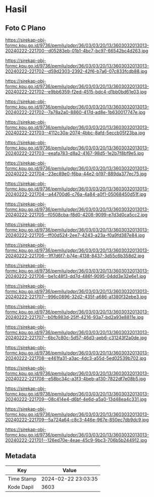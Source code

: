 # Hasil

## Foto C Plano

https://sirekap-obj-formc.kpu.go.id/9736/pemilu/pdpr/36/03/03/20/13/3603032013013-20240222-221700--d05283eb-01b1-4bc7-bc97-66542bc4d263.jpg

https://sirekap-obj-formc.kpu.go.id/9736/pemilu/pdpr/36/03/03/20/13/3603032013013-20240222-221702--d59d2303-2392-42f6-b7a6-07c833fcdb88.jpg

https://sirekap-obj-formc.kpu.go.id/9736/pemilu/pdpr/36/03/03/20/13/3603032013013-20240222-221702--e9bb6359-f2ed-4515-bdc4-d1bb0bd61e03.jpg

https://sirekap-obj-formc.kpu.go.id/9736/pemilu/pdpr/36/03/03/20/13/3603032013013-20240222-221702--7a78a2a0-8860-417d-ad8e-1b630017747e.jpg

https://sirekap-obj-formc.kpu.go.id/9736/pemilu/pdpr/36/03/03/20/13/3603032013013-20240222-221703--4112c30a-2074-4bbc-8afd-5eccb05f23ba.jpg

https://sirekap-obj-formc.kpu.go.id/9736/pemilu/pdpr/36/03/03/20/13/3603032013013-20240222-221703--eeafa783-d8a2-4167-98d5-1e2b7f8bf9e5.jpg

https://sirekap-obj-formc.kpu.go.id/9736/pemilu/pdpr/36/03/03/20/13/3603032013013-20240222-221704--23ec89e0-f6ba-44e2-b197-889da377ec75.jpg

https://sirekap-obj-formc.kpu.go.id/9736/pemilu/pdpr/36/03/03/20/13/3603032013013-20240222-221704--a44700d6-c76a-4a84-a0f1-05068450d51f.jpg

https://sirekap-obj-formc.kpu.go.id/9736/pemilu/pdpr/36/03/03/20/13/3603032013013-20240222-221705--f0508cba-f8d0-4208-9099-e7d3d0ca5cc2.jpg

https://sirekap-obj-formc.kpu.go.id/9736/pemilu/pdpr/36/03/03/20/13/3603032013013-20240222-221705--ff00d524-2ee7-4243-a23a-f0a9fd387e84.jpg

https://sirekap-obj-formc.kpu.go.id/9736/pemilu/pdpr/36/03/03/20/13/3603032013013-20240222-221706--1ff7d6f7-b74e-4138-8437-3d55c6b358d2.jpg

https://sirekap-obj-formc.kpu.go.id/9736/pemilu/pdpr/36/03/03/20/13/3603032013013-20240222-221706--be1c48f3-dd7d-486f-9095-04dd3e32e6e1.jpg

https://sirekap-obj-formc.kpu.go.id/9736/pemilu/pdpr/36/03/03/20/13/3603032013013-20240222-221707--996c0896-32d2-435f-a686-a1380f32ebe3.jpg

https://sirekap-obj-formc.kpu.go.id/9736/pemilu/pdpr/36/03/03/20/13/3603032013013-20240222-221707--b0fb983d-25ff-4216-93a7-bd2a93e8811e.jpg

https://sirekap-obj-formc.kpu.go.id/9736/pemilu/pdpr/36/03/03/20/13/3603032013013-20240222-221707--6bc7c80c-5d57-46d3-aeb6-c31243f2a0de.jpg

https://sirekap-obj-formc.kpu.go.id/9736/pemilu/pdpr/36/03/03/20/13/3603032013013-20240222-221708--e461fa31-a3ac-4dc3-a55d-5ed02539b702.jpg

https://sirekap-obj-formc.kpu.go.id/9736/pemilu/pdpr/36/03/03/20/13/3603032013013-20240222-221708--e58bc34c-a3f3-4beb-a130-7822df7e08b5.jpg

https://sirekap-obj-formc.kpu.go.id/9736/pemilu/pdpr/36/03/03/20/13/3603032013013-20240222-221709--08c414e4-d6bf-4e6d-a5a0-13d48ea4c331.jpg

https://sirekap-obj-formc.kpu.go.id/9736/pemilu/pdpr/36/03/03/20/13/3603032013013-20240222-221709--5a724a64-c8c3-446e-967e-850ec7db9dc9.jpg

https://sirekap-obj-formc.kpu.go.id/9736/pemilu/pdpr/36/03/03/20/13/3603032013013-20240222-221701--126ed70e-4eae-45c9-9bc3-706b5b244912.jpg


## Metadata

| Key        | Value               |
| ---------- | ------------------- |
| Time Stamp | 2024-02-22 23:03:35 |
| Kode Dapil | 3603                |



